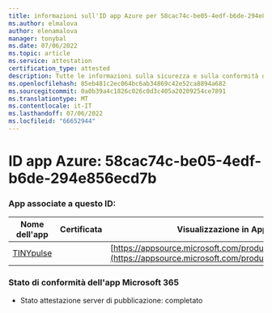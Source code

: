 ```yaml
---
title: informazioni sull'ID app Azure per 58cac74c-be05-4edf-b6de-294e856ecd7b
ms.author: elmalova
author: elenamalova
manager: tonybal
ms.date: 07/06/2022
ms.topic: article
ms.service: attestation
certification_type: attested
description: Tutte le informazioni sulla sicurezza e sulla conformità disponibili per 58cac74c-be05-4edf-b6de-294e856ecd7b.
ms.openlocfilehash: 85eb481c2ec064bc6ab34869c42e52ca8894a682
ms.sourcegitcommit: 0a0b39a4c1826c026c0d3c405a20209254ce7891
ms.translationtype: MT
ms.contentlocale: it-IT
ms.lasthandoff: 07/06/2022
ms.locfileid: "66652944"
---
```

# <a name="azure-app-id-58cac74c-be05-4edf-b6de-294e856ecd7b"></a>ID app Azure: 58cac74c-be05-4edf-b6de-294e856ecd7b


### <a name="apps-associated-with-this-id"></a>App associate a questo ID:
| **Nome dell'app** | **Certificata** | **Visualizzazione in AppSource** |
|--------------|---------------|-----------------------|
| [TINYpulse](../forward/WA104381729.md) |  | [https://appsource.microsoft.com/product/office/WA104381729](https://appsource.microsoft.com/product/office/WA104381729) |

### <a name="microsoft-365-app-compliance-status"></a>Stato di conformità dell'app Microsoft 365
- Stato attestazione server di pubblicazione: completato
